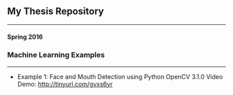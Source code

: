 ## My Thesis Repository
________________________
#### Spring 2016
### Machine Learning Examples
___________________________________
* Example 1: Face and Mouth Detection using Python OpenCV 3.1.0
Video Demo: http://tinyurl.com/gvxs6yr

 
